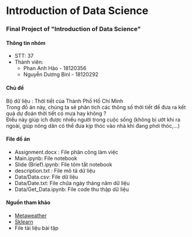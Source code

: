 # Introduction of Data Science  
### Final Project of "Introduction of Data Science"

#### Thông tin nhóm  
* STT: 37  
* Thành viên:  
  + Phan Anh Hào      -  18120356
  + Nguyễn Dương Binl -  18120292
  
#### Chủ đề
Bộ dữ liệu : Thời tiết của Thành Phố Hồ Chí Minh  
Trong đồ án này, chúng ta sẽ phân tích các thông số thời tiết để đưa ra kết quả dự đoán thời tiết có mưa hay không ?  
Điều này giúp ích được nhiều người trong cuộc sống (không bị ướt khi ra ngoài, giúp nông dân có thể đưa kịp thóc vào nhà khi đang phơi thóc,...)  


#### File đồ án  
- Assignment.docx : File phân công làm việc  
- Main.ipynb: File notebook  
- Slide (Brief).ipynb: File tóm tắt notebook  
- description.txt : File mô tả dữ liệu  
- Data/Data.csv: File dữ liệu  
- Data/Date.txt: File chứa ngày tháng năm dữ liệu    
- Data/Get_Data.ipynb: File code thu thập dữ liệu  


#### Nguồn tham khảo  
- [Metaweather](www.metaweather.com)      
- [Sklearn](scikit-learn.org)      
- File tài liệu bài tập  



